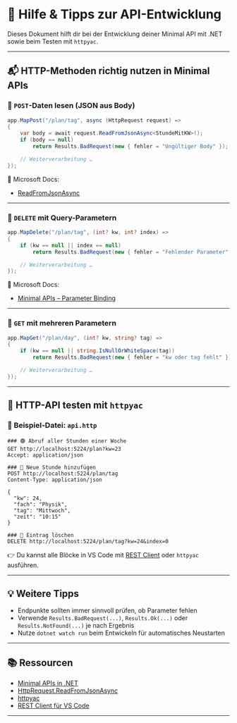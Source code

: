 # 🧰 Hilfe & Tipps zur API-Entwicklung

Dieses Dokument hilft dir bei der Entwicklung deiner Minimal API mit .NET sowie beim Testen mit `httpyac`.

---

## 📬 HTTP-Methoden richtig nutzen in Minimal APIs

### 🔸 `POST`-Daten lesen (JSON aus Body)

```csharp
app.MapPost("/plan/tag", async (HttpRequest request) =>
{
    var body = await request.ReadFromJsonAsync<StundeMitKW>();
    if (body == null)
        return Results.BadRequest(new { fehler = "Ungültiger Body" });

    // Weiterverarbeitung …
});
```

📄 Microsoft Docs:
- [ReadFromJsonAsync](https://learn.microsoft.com/dotnet/api/microsoft.aspnetcore.http.httprequestjsonextensions.readfromjsonasync)

---

### 🔸 `DELETE` mit Query-Parametern

```csharp
app.MapDelete("/plan/tag", (int? kw, int? index) =>
{
    if (kw == null || index == null)
        return Results.BadRequest(new { fehler = "Fehlender Parameter" });

    // Weiterverarbeitung …
});
```

📄 Microsoft Docs:
- [Minimal APIs – Parameter Binding](https://learn.microsoft.com/aspnet/core/fundamentals/minimal-apis#parameter-binding)

---

### 🔸 `GET` mit mehreren Parametern

```csharp
app.MapGet("/plan/day", (int? kw, string? tag) =>
{
    if (kw == null || string.IsNullOrWhiteSpace(tag))
        return Results.BadRequest(new { fehler = "kw oder tag fehlt" });

    // Weiterverarbeitung …
});
```

---

## 🧪 HTTP-API testen mit `httpyac`



### 📁 Beispiel-Datei: `api.http`

```http
### 🟢 Abruf aller Stunden einer Woche
GET http://localhost:5224/plan?kw=23
Accept: application/json

### 🔵 Neue Stunde hinzufügen
POST http://localhost:5224/plan/tag
Content-Type: application/json

{
  "kw": 24,
  "fach": "Physik",
  "tag": "Mittwoch",
  "zeit": "10:15"
}

### 🔴 Eintrag löschen
DELETE http://localhost:5224/plan/tag?kw=24&index=0
```

👉 Du kannst alle Blöcke in VS Code mit [REST Client](https://marketplace.visualstudio.com/items?itemName=humao.rest-client) oder `httpyac` ausführen.

---

## 💡 Weitere Tipps

- Endpunkte sollten immer sinnvoll prüfen, ob Parameter fehlen
- Verwende `Results.BadRequest(...)`, `Results.Ok(...)` oder `Results.NotFound(...)` je nach Ergebnis
- Nutze `dotnet watch run` beim Entwickeln für automatisches Neustarten

---

## 📚 Ressourcen

- [Minimal APIs in .NET](https://learn.microsoft.com/aspnet/core/fundamentals/minimal-apis)
- [HttpRequest.ReadFromJsonAsync](https://learn.microsoft.com/dotnet/api/microsoft.aspnetcore.http.httprequestjsonextensions.readfromjsonasync)
- [httpyac](https://github.com/AnWeber/httpyac)
- [REST Client für VS Code](https://marketplace.visualstudio.com/items?itemName=humao.rest-client)

---
